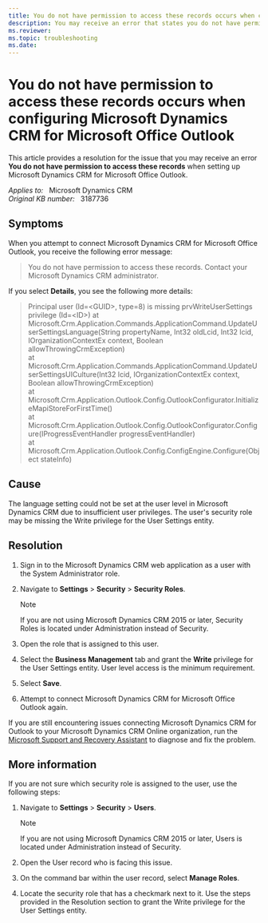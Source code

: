 ```yaml
---
title: You do not have permission to access these records occurs when configuring
description: You may receive an error that states you do not have permission to access these records. This error occurs when you try to configure Microsoft Dynamics CRM for Microsoft Office Outlook. Provides a resolution.
ms.reviewer:  
ms.topic: troubleshooting
ms.date: 
---
```

# You do not have permission to access these records occurs when configuring Microsoft Dynamics CRM for Microsoft Office Outlook

This article provides a resolution for the issue that you may receive an error **You do not have permission to access these records** when setting up Microsoft Dynamics CRM for Microsoft Office Outlook.

_Applies to:_ &nbsp; Microsoft Dynamics CRM  
_Original KB number:_ &nbsp; 3187736

## Symptoms

When you attempt to connect Microsoft Dynamics CRM for Microsoft Office Outlook, you receive the following error message:

> You do not have permission to access these records. Contact your Microsoft Dynamics CRM administrator.

If you select **Details**, you see the following more details:

> Principal user (Id=\<GUID>, type=8) is missing prvWriteUserSettings privilege (Id=\<ID>) at Microsoft.Crm.Application.Commands.ApplicationCommand.UpdateUserSettingsLanguage(String propertyName, Int32 oldLcid, Int32 lcid, IOrganizationContextEx context, Boolean allowThrowingCrmException)  
 at Microsoft.Crm.Application.Commands.ApplicationCommand.UpdateUserSettingsUICulture(Int32 lcid, IOrganizationContextEx context, Boolean allowThrowingCrmException)  
 at Microsoft.Crm.Application.Outlook.Config.OutlookConfigurator.InitializeMapiStoreForFirstTime()  
 at Microsoft.Crm.Application.Outlook.Config.OutlookConfigurator.Configure(IProgressEventHandler progressEventHandler)  
 at Microsoft.Crm.Application.Outlook.Config.ConfigEngine.Configure(Object stateInfo)  

## Cause

The language setting could not be set at the user level in Microsoft Dynamics CRM due to insufficient user privileges. The user's security role may be missing the Write privilege for the User Settings entity.

## Resolution

1. Sign in to the Microsoft Dynamics CRM web application as a user with the System Administrator role.
2. Navigate to **Settings** > **Security** > **Security Roles**.

   > [!NOTE]
   > If you are not using Microsoft Dynamics CRM 2015 or later, Security Roles is located under Administration instead of Security.

3. Open the role that is assigned to this user.
4. Select the **Business Management** tab and grant the **Write** privilege for the User Settings entity. User level access is the minimum requirement.
5. Select **Save**.
6. Attempt to connect Microsoft Dynamics CRM for Microsoft Office Outlook again.

If you are still encountering issues connecting Microsoft Dynamics CRM for Outlook to your Microsoft Dynamics CRM Online organization, run the [Microsoft Support and Recovery Assistant](/outlook/troubleshoot/performance/how-to-scan-outlook-by-using-microsoft-support-and-recovery-assistant) to diagnose and fix the problem.

## More information

If you are not sure which security role is assigned to the user, use the following steps:

1. Navigate to **Settings** > **Security** > **Users**.

   > [!NOTE]
   > If you are not using Microsoft Dynamics CRM 2015 or later, Users is located under Administration instead of Security.

2. Open the User record who is facing this issue.
3. On the command bar within the user record, select **Manage Roles**.
4. Locate the security role that has a checkmark next to it. Use the steps provided in the Resolution section to grant the Write privilege for the User Settings entity.
